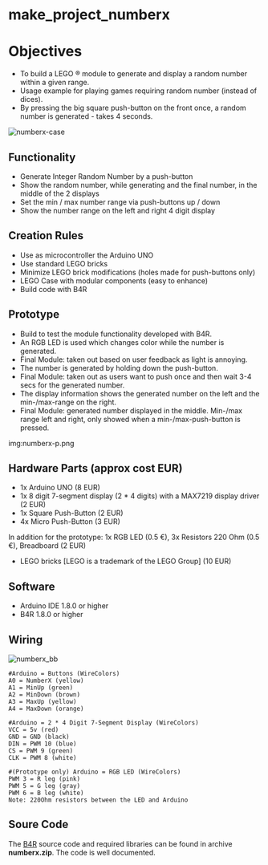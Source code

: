 # make_project_numberx

# Objectives
* To build a LEGO ® module to generate and display a random number within a given range.
* Usage example for playing games requiring random number (instead of dices).
* By pressing the big square push-button on the front once, a random number is generated - takes 4 seconds.

![numberx-case](https://user-images.githubusercontent.com/47274144/52939401-6540c300-3364-11e9-96c9-654fbcb11203.png)

## Functionality
* Generate Integer Random Number by a push-button
* Show the random number, while generating and the final number, in the middle of the 2 displays
* Set the min / max number range via push-buttons up / down
* Show the number range on the left and right 4 digit display

## Creation Rules
* Use as microcontroller the Arduino UNO
* Use standard LEGO bricks
* Minimize LEGO brick modifications (holes made for push-buttons only)
* LEGO Case with modular components (easy to enhance)
* Build code with B4R

## Prototype
* Build to test the module functionality developed with B4R.
* An RGB LED is used which changes color while the number is generated.
* Final Module: taken out based on user feedback as light is annoying.
* The number is generated by holding down the push-button.
* Final Module: taken out as users want to push once and then wait 3-4 secs for the generated number.
* The display information shows the generated number on the left and the min-/max-range on the right.
* Final Module: generated number displayed in the middle. Min-/max range left and right, only showed when a min-/max-push-button is pressed.

img:numberx-p.png

## Hardware Parts (approx cost EUR)
* 1x Arduino UNO (8 EUR)
* 1x 8 digit 7-segment display (2 * 4 digits) with a MAX7219 display driver (2 EUR)
* 1x Square Push-Button (2 EUR)
* 4x Micro Push-Button (3 EUR)

In addition for the prototype: 1x RGB LED (0.5 €), 3x Resistors 220 Ohm (0.5 €), Breadboard (2 EUR)
* LEGO bricks [LEGO is a trademark of the LEGO Group] (10 EUR)

## Software
* Arduino IDE 1.8.0 or higher
* B4R 1.8.0 or higher

## Wiring
![numberx_bb](https://user-images.githubusercontent.com/47274144/52939400-6540c300-3364-11e9-8def-40eac92a1b81.png)

```
#Arduino = Buttons (WireColors)
A0 = NumberX (yellow)
A1 = MinUp (green)
A2 = MinDown (brown)
A3 = MaxUp (yellow)
A4 = MaxDown (orange)

#Arduino = 2 * 4 Digit 7-Segment Display (WireColors)
VCC = 5v (red)
GND = GND (black)
DIN = PWM 10 (blue)
CS = PWM 9 (green)
CLK = PWM 8 (white)

#(Prototype only) Arduino = RGB LED (WireColors)
PWM 3 = R leg (pink)
PWM 5 = G leg (gray)
PWM 6 = B leg (white)
Note: 220Ohm resistors between the LED and Arduino
```
## Soure Code
The [B4R](https://www.b4x.com/b4r.html) source code and required libraries can be found in archive __numberx.zip__. The code is well documented.

